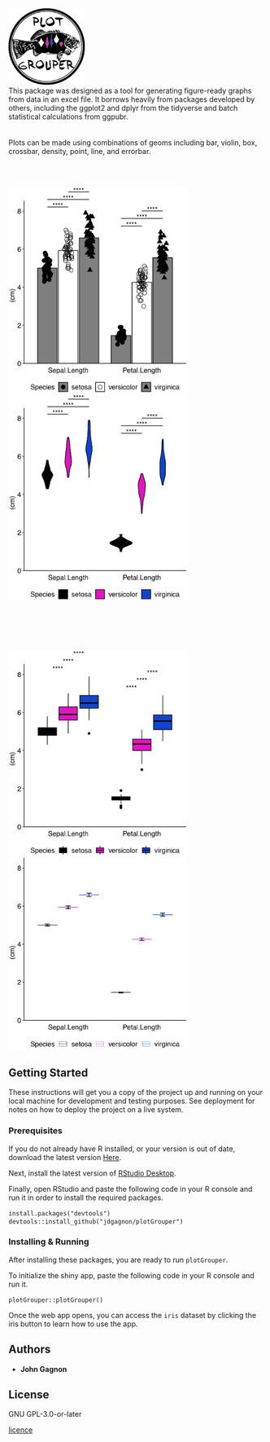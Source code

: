 <img src="img/logo_small.png" width ="150"/>
<br>
This package was designed as a tool for generating figure-ready graphs from data in an excel file. It borrows heavily from packages developed by others, including the ggplot2 and dplyr from the tidyverse and batch statistical calculations from ggpubr.
<br><br><br>
Plots can be made using combinations of geoms including bar, violin, box, crossbar, density, point, line, and errorbar.

<br><br>

<img src="img/Bar_example.png" width ="350"/>  <img src="img/Violin_example.png" width ="350"/>

<br><br><br><br>

<img src="img/Box_example.png" width ="350"/>  <img src="img/Crossbar_example.png" width ="350"/>



## Getting Started

These instructions will get you a copy of the project up and running on your local machine for development and testing purposes. See deployment for notes on how to deploy the project on a live system.

### Prerequisites

If you do not already have R installed, or your version is out of date, download the latest version [Here](https://cran.r-project.org). 



Next, install the latest version of [RStudio Desktop](https://www.rstudio.com/products/rstudio/#Desktop).

Finally, open RStudio and paste the following code in your R console and run it in order to install the required packages.

```
install.packages("devtools")
devtools::install_github("jdgagnon/plotGrouper")
```

### Installing & Running

After installing these packages, you are ready to run `plotGrouper`.

To initialize the shiny app, paste the following code in your R console and run it.

```
plotGrouper::plotGrouper()
```

Once the web app opens, you can access the `iris` dataset by clicking the iris button to learn how to use the app.


## Authors

* **John Gagnon**

## License

GNU GPL-3.0-or-later

[licence](https://www.gnu.org/licenses/gpl.txt)
